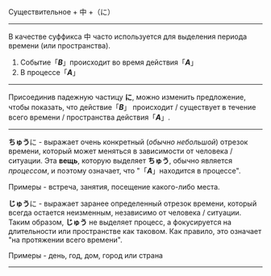 Существительное + 中 +（に）

---
В качестве суффикса 中 часто используется для выделения периода времени (или пространства). 

1. Событие「***B***」происходит во время действия「***A***」
2. В процессе「***A***」

---
Присоединив падежную частицу **に**, можно изменить предложение, чтобы показать, что действие「***B***」 происходит / существует в течение всего времени / пространства действия「***A***」.

---
**ちゅう**に - выражает очень конкретный (*обычно небольшой*) отрезок времени, который может меняться в зависимости от человека / ситуации. Эта **вещь**, которую выделяет **ちゅう**, обычно является *процессом*, и поэтому означает, что "「***A***」находится в процессе".

Примеры - встреча, занятия, посещение какого-либо места.

**じゅう**に - выражает заранее определенный отрезок времени, который всегда остается неизменным, независимо от человека / ситуации. Таким образом, **じゅう** не выделяет процесс, а фокусируется на длительности или пространстве как таковом. 
Как правило, это означает "на протяжении всего времени".

Примеры - день, год, дом, город или страна

---
